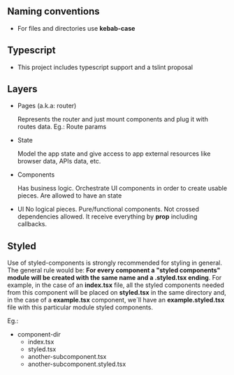 ## Naming conventions

- For files and directories use **kebab-case**


## Typescript

- This project includes typescript support and a tslint proposal


## Layers

- Pages (a.k.a: router)
    
    Represents the router and just mount components and plug it with routes data. Eg.: Route params

- State
    
    Model the app state and give access to app external resources like browser data, APIs data, etc.

- Components
    
    Has business logic. Orchestrate UI components in order to create usable pieces. Are allowed to have an state

- UI
    No logical pieces. Pure/functional components. Not crossed dependencies allowed. It receive everything by **prop** including callbacks. 


## Styled

Use of styled-components is strongly recommended for styling in general. The general rule would be: **For every component a "styled components" module will be created with the same name and a .styled.tsx ending**. For example, in the case of an **index.tsx** file, all the styled components needed from this component will be placed on **styled.tsx** in the same directory and, in the case of a **example.tsx** component, we´ll have an **example.styled.tsx** file with this particular module styled components.

Eg.:

- component-dir
    - index.tsx
    - styled.tsx
    - another-subcomponent.tsx
    - another-subcomponent.styled.tsx

